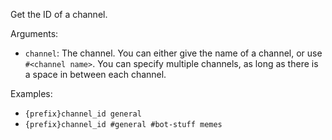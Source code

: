 Get the ID of a channel.

Arguments:
* `channel`: The channel. You can either give the name of a channel, or use `#<channel name>`. You can specify multiple channels, as long as there is a space in between each channel.

Examples:
* `{prefix}channel_id general`
* `{prefix}channel_id #general #bot-stuff memes`
